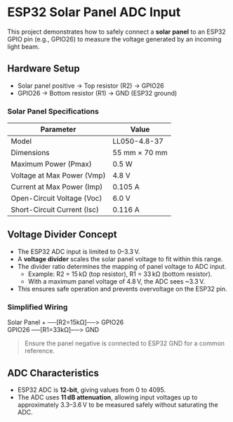 # ESP32 Solar Panel ADC Input

This project demonstrates how to safely connect a **solar panel** to an ESP32 GPIO pin (e.g., GPIO26) to measure the voltage generated by an incoming light beam.

## Hardware Setup
- Solar panel positive → Top resistor (R2) → GPIO26  
- GPIO26 → Bottom resistor (R1) → GND (ESP32 ground)  

### Solar Panel Specifications

| Parameter                | Value                |
|--------------------------|-------------------|
| Model                    | LL050-4.8-37       |
| Dimensions               | 55 mm × 70 mm      |
| Maximum Power (Pmax)     | 0.5 W              |
| Voltage at Max Power (Vmp)| 4.8 V             |
| Current at Max Power (Imp)| 0.105 A           |
| Open-Circuit Voltage (Voc)| 6.0 V             |
| Short-Circuit Current (Isc)| 0.116 A          |

## Voltage Divider Concept

- The ESP32 ADC input is limited to 0–3.3 V.  
- A **voltage divider** scales the solar panel voltage to fit within this range.  
- The divider ratio determines the mapping of panel voltage to ADC input.  
  - Example: R2 = 15 kΩ (top resistor), R1 = 33 kΩ (bottom resistor).  
  - With a maximum panel voltage of 4.8 V, the ADC sees ~3.3 V.  
- This ensures safe operation and prevents overvoltage on the ESP32 pin.  

### Simplified Wiring
Solar Panel + ──[R2=15kΩ]──> GPIO26  
GPIO26 ──[R1=33kΩ]──> GND  

> Ensure the panel negative is connected to ESP32 GND for a common reference.  

## ADC Characteristics

- ESP32 ADC is  **12-bit**, giving values from 0 to 4095.  
- The ADC uses **11 dB attenuation**, allowing input voltages up to approximately 3.3–3.6 V to be measured safely without saturating the ADC.  


